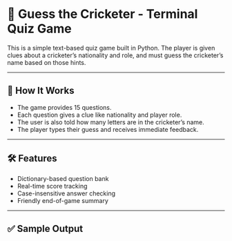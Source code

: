 # 🏏 Guess the Cricketer - Terminal Quiz Game

This is a simple text-based quiz game built in Python. The player is given clues about a cricketer’s nationality and role, and must guess the cricketer’s name based on those hints.

---

## 🎯 How It Works

- The game provides 15 questions.
- Each question gives a clue like nationality and player role.
- The user is also told how many letters are in the cricketer’s name.
- The player types their guess and receives immediate feedback.

---

## 🛠 Features

- Dictionary-based question bank
- Real-time score tracking
- Case-insensitive answer checking
- Friendly end-of-game summary

---

## ✅ Sample Output

